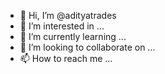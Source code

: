 - 👋 Hi, I’m @adityatrades
- 👀 I’m interested in ...
- 🌱 I’m currently learning ...
- 💞️ I’m looking to collaborate on ...
- 📫 How to reach me ...

<!---
adityatrades/adityatrades is a ✨ special ✨ repository because its `README.md` (this file) appears on your GitHub profile.
You can click the Preview link to take a look at your changes.
--->
